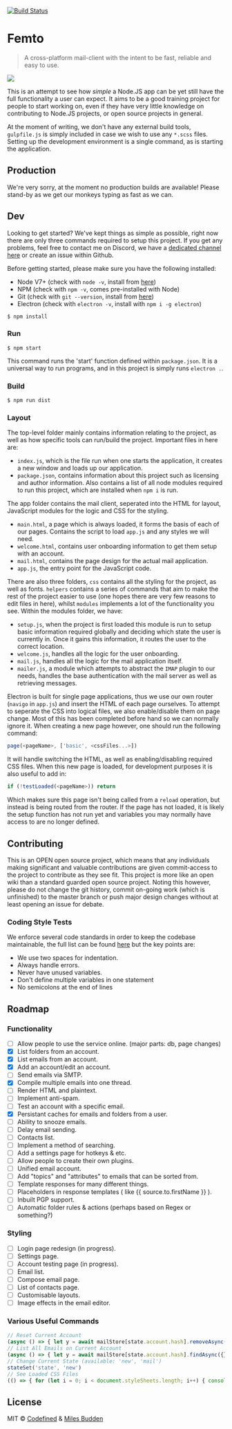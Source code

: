 [![Build Status](https://travis-ci.org/femto-email/client.svg?branch=master)](https://travis-ci.org/femto-email/client)
# Femto

> A cross-platform mail-client with the intent to be fast, reliable and easy to use.

![](https://puu.sh/vmtT6/b803a88da5.png)

This is an attempt to see how *simple* a Node.JS app can be yet still have the full functionality a user can expect.  It aims to be a good training project for people to start working on, even if they have very little knowledge on contributing to Node.JS projects, or open source projects in general.

At the moment of writing, we don't have any external build tools, `gulpfile.js` is simply included in case we wish to use any `*.scss` files.  Setting up the development environment is a single command, as is starting the application.  

## Production

We're very sorry, at the moment no production builds are available!  Please stand-by as we get our monkeys typing as fast as we can.

## Dev

Looking to get started?  We've kept things as simple as possible, right now there are only three commands required to setup this project.  If you get any problems, feel free to contact me on Discord, we have a [dedicated channel here](https://discord.gg/dnbQx6X) or create an issue within Github.

Before getting started, please make sure you have the following installed:

 - Node V7+ (check with `node -v`, install from [here](https://nodejs.org/en/download/))
 - NPM (check with `npm -v`, comes pre-installed with Node)
 - Git (check with `git --version`, install from [here](https://git-scm.com/book/en/v2/Getting-Started-Installing-Git))
 - Electron (check with `electron -v`, install with `npm i -g electron`)

```
$ npm install
```

### Run

```
$ npm start
```

This command runs the 'start' function defined within `package.json`.  It is a universal way to run programs, and in this project is simply runs `electron .`.

### Build

```
$ npm run dist
```

### Layout

The top-level folder mainly contains information relating to the project, as well as how specific tools can run/build the project.  Important files in here are:

 - `index.js`, which is the file run when one starts the application, it creates a new window and loads up our application.  
 - `package.json`, contains information about this project such as licensing and author information.  Also contains a list of all node modules required to run this project, which are installed when `npm i` is run.

The app folder contains the mail client, seperated into the HTML for layout, JavaScript modules for the logic and CSS for the styling.  

 - `main.html`, a page which is always loaded, it forms the basis of each of our pages.  Contains the script to load `app.js` and any styles we will need.
 - `welcome.html`, contains user onboarding information to get them setup with an account.
 - `mail.html`, contains the page design for the actual mail application.
 - `app.js`, the entry point for the JavaScript code.

There are also three folders, `css` contains all the styling for the project, as well as fonts.  `helpers` contains a series of commands that aim to make the rest of the project easier to use (one hopes there are very few reasons to edit files in here), whilst `modules` implements a lot of the functionality you see.  Within the modules folder, we have:

 - `setup.js`, when the project is first loaded this module is run to setup basic information required globally and deciding which state the user is currently in.  Once it gains this information, it routes the user to the correct location.
 - `welcome.js`, handles all the logic for the user onboarding.
 - `mail.js`, handles all the logic for the mail application itself.
 - `mailer.js`, a module which attempts to abstract the `IMAP` plugin to our needs, handles the base authentication with the mail server as well as retrieving messages.

Electron is built for single page applications, thus we use our own router (`navigo` in `app.js`) and insert the HTML of each page ourselves.  To attempt to seperate the CSS into logical files, we also enable/disable them on page change.  Most of this has been completed before hand so we can normally ignore it.  When creating a new page however, one should run the following command:

```javascript
page(<pageName>, ['basic', <cssFiles...>])
```

It will handle switching the HTML, as well as enabling/disabling required CSS files.  When this new page is loaded, for development purposes it is also useful to add in:

```javascript
if (!testLoaded(<pageName>)) return
```

Which makes sure this page isn't being called from a `reload` operation, but instead is being routed from the router.  If the page has not loaded, it is likely the setup function has not run yet and variables you may normally have access to are no longer defined.

## Contributing

This is an OPEN open source project, which means that any individuals making significant and valuable contributions are given commit-access to the project to contribute as they see fit. This project is more like an open wiki than a standard guarded open source project.  Noting this however, please do not change the git history, commit on-going work (which is unfinished) to the master branch or push major design changes without at least opening an issue for debate.

### Coding Style Tests

We enforce several code standards in order to keep the codebase maintainable, the full list can be found [here](http://standardjs.com/rules.html) but the key points are:

- We use two spaces for indentation.
- Always handle errors.
- Never have unused variables.
- Don't define multiple variables in one statement
- No semicolons at the end of lines

## Roadmap

### Functionality

- [ ] Allow people to use the service online. (major parts: db, page changes)
- [x] List folders from an account.
- [x] List emails from an account.
- [x] Add an account/edit an account.
- [ ] Send emails via SMTP.
- [x] Compile multiple emails into one thread.
- [ ] Render HTML and plaintext.
- [ ] Implement anti-spam.
- [ ] Test an account with a specific email.
- [x] Persistant caches for emails and folders from a user.
- [ ] Ability to snooze emails.
- [ ] Delay email sending.
- [ ] Contacts list.
- [ ] Implement a method of searching.
- [ ] Add a settings page for hotkeys & etc.
- [ ] Allow people to create their own plugins.
- [ ] Unified email account.
- [ ] Add "topics" and "attributes" to emails that can be sorted from.
- [ ] Template responses for many different things.
- [ ] Placeholders in response templates ( like {{ source.to.firstName }} ).
- [ ] Inbuilt PGP support.
- [ ] Automatic folder rules & actions (perhaps based on Regex or something?)

### Styling
- [ ] Login page redesign (in progress).
- [ ] Settings page.
- [ ] Account testing page (in progress).
- [ ] Email list.
- [ ] Compose email page.
- [ ] List of contacts page.
- [ ] Customisable layouts.
- [ ] Image effects in the email editor. 

### Various Useful Commands

```javascript
// Reset Current Account
(async () => { let y = await mailStore[state.account.hash].removeAsync({}, { multi: true }); console.log(y); stateSet('state', 'new'); location.reload(); })()
// List All Emails on Current Account
(async () => { let y = await mailStore[state.account.hash].findAsync({}, {}); console.log(y); })()
// Change Current State (available: 'new', 'mail')
stateSet('state', 'new')
// See Loaded CSS Files
(() => { for (let i = 0; i < document.styleSheets.length; i++) { console.log(document.styleSheets[i].ownerNode.getAttribute('data-name') + ": " + (document.styleSheets[i].disabled ? 'disabled' : 'enabled')) }})()
```

## License

MIT © [Codefined](http://github.com/popey456963) & [Miles Budden](http://github.com/pbexe)
